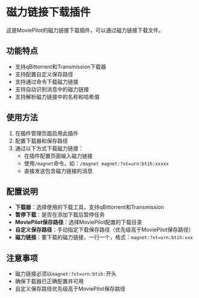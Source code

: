 # 磁力链接下载插件

这是MoviePilot的磁力链接下载插件，可以通过磁力链接下载文件。

## 功能特点

- 支持qBittorrent和Transmission下载器
- 支持配置自定义保存路径
- 支持通过命令下载磁力链接
- 支持自动识别消息中的磁力链接
- 支持解析磁力链接中的名称和哈希值

## 使用方法

1. 在插件管理页面启用此插件
2. 配置下载器和保存路径
3. 通过以下方式下载磁力链接：
   - 在插件配置页面输入磁力链接
   - 使用`/magnet`命令，如：`/magnet magnet:?xt=urn:btih:xxxxx`
   - 直接发送包含磁力链接的消息

## 配置说明

- **下载器**：选择使用的下载工具，支持qBittorrent和Transmission
- **暂停下载**：是否在添加下载后暂停任务
- **MoviePilot保存路径**：选择MoviePilot配置的下载目录
- **自定义保存路径**：手动指定下载保存路径（优先级高于MoviePilot保存路径）
- **磁力链接**：要下载的磁力链接，一行一个，格式：`magnet:?xt=urn:btih:xxx`

## 注意事项

- 磁力链接必须以`magnet:?xt=urn:btih:`开头
- 确保下载器已正确配置并可用
- 自定义保存路径优先级高于MoviePilot保存路径 
